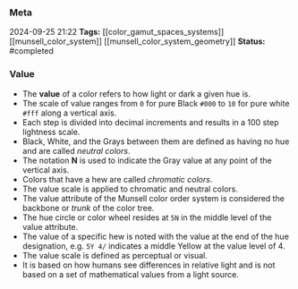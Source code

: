 ### Meta
2024-09-25 21:22
**Tags:** [[color_gamut_spaces_systems]] [[munsell_color_system]] [[munsell_color_system_geometry]]
**Status:** #completed  

### Value
- The **value** of a color refers to how light or dark a given hue is.
- The scale of value ranges from `0` for pure Black `#000` to `10` for pure white `#fff` along a vertical axis.
- Each step is divided into decimal increments and results in a 100 step lightness scale.
- Black, White, and the Grays between them are  defined as having no hue and are called *neutral colors*.
- The notation **N** is used to indicate the Gray value at any point of the vertical axis.
- Colors that have a hew are called *chromatic colors*.
- The value scale is applied to chromatic and neutral colors.
- The value attribute of the Munsell color order system is considered the backbone or *trunk* of the color tree.
- The hue circle or color wheel resides at `5N` in the middle level of the value attribute.
- The value of a specific hew is noted with the value at the end of the hue designation, e.g. `5Y 4/` indicates a middle Yellow at the value level of 4.
- The value scale is defined as perceptual or visual.
- It is based on how humans see differences in relative light and is not based on a set of mathematical values from a light source.
